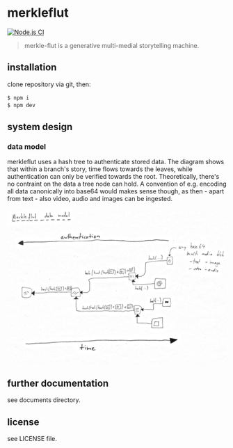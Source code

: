 # merkleflut

[![Node.js CI](https://github.com/TimDaub/merkleflut/actions/workflows/node.js.yml/badge.svg)](https://github.com/TimDaub/merkleflut/actions/workflows/node.js.yml)

> merkle-flut is a generative multi-medial storytelling machine.

## installation

clone repository via git, then:

```bash
$ npm i
$ npm dev
```

## system design

### data model

merkleflut uses a hash tree to authenticate stored data. The diagram shows that within a branch's story, time flows towards the leaves, while authentication can only be verified towards the root. Theoretically, there's no contraint on the data a tree node can hold. A convention of e.g. encoding all data canonically into base64 would makes sense though, as then - apart from text - also video, audio and images can be ingested.

![](./assets/datamodel.png)

## further documentation

see documents directory.

## license

see LICENSE file.
